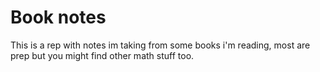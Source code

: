 # Book notes

This is a rep with notes im taking from some books i'm reading, most are prep but you might find other math stuff too.
